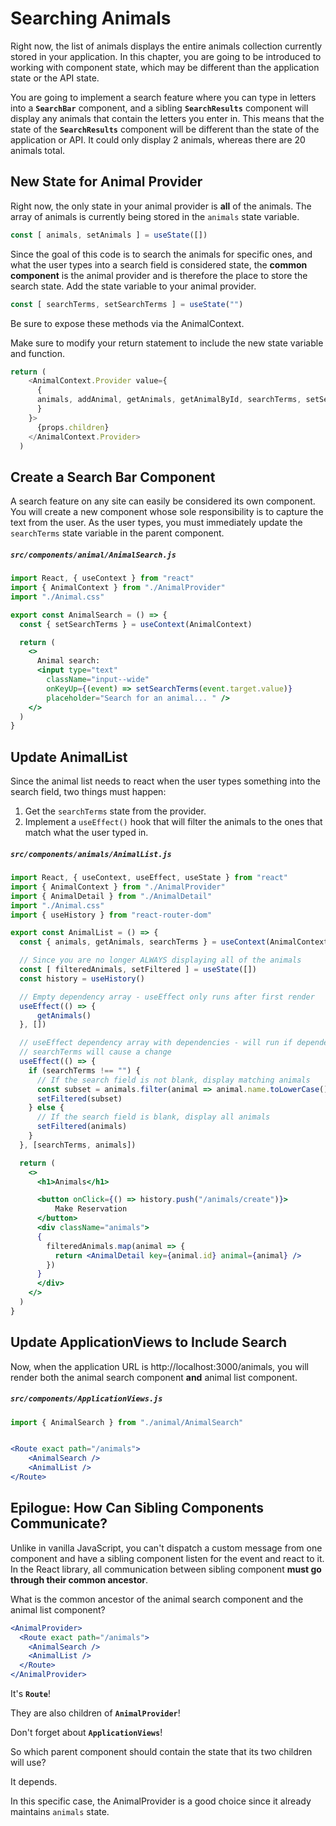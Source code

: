 # Searching Animals

Right now, the list of animals displays the entire animals collection currently stored in your application. In this chapter, you are going to be introduced to working with component state, which may be different than the application state or the API state.

You are going to implement a search feature where you can type in letters into a **`SearchBar`** component, and a sibling **`SearchResults`** component will display any animals that contain the letters you enter in. This means that the state of the **`SearchResults`** component will be different than the state of the application or API. It could only display 2 animals, whereas there are 20 animals total.

## New State for Animal Provider

Right now, the only state in your animal provider is **all** of the animals. The array of animals is currently being stored in the `animals` state variable.

```js
const [ animals, setAnimals ] = useState([])
```

Since the goal of this code is to search the animals for specific ones, and what the user types into a search field is considered state, the **common component** is the animal provider and is therefore the place to store the search state. Add the state variable to your animal provider.

```js
const [ searchTerms, setSearchTerms ] = useState("")
```
Be sure to expose these methods via the AnimalContext.

Make sure to modify your return statement to include the new state variable and function.

```js
return (
    <AnimalContext.Provider value={
      {
      animals, addAnimal, getAnimals, getAnimalById, searchTerms, setSearchTerms
      }
    }>
      {props.children}
    </AnimalContext.Provider>
  )
```

## Create a Search Bar Component

A search feature on any site can easily be considered its own component. You will create a new component whose sole responsibility is to capture the text from the user. As the user types, you must immediately update the `searchTerms` state variable in the parent component.

##### **`src/components/animal/AnimalSearch.js`**

```jsx
import React, { useContext } from "react"
import { AnimalContext } from "./AnimalProvider"
import "./Animal.css"

export const AnimalSearch = () => {
  const { setSearchTerms } = useContext(AnimalContext)

  return (
    <>
      Animal search:
      <input type="text"
        className="input--wide"
        onKeyUp={(event) => setSearchTerms(event.target.value)}
        placeholder="Search for an animal... " />
    </>
  )
}
```

## Update AnimalList

Since the animal list needs to react when the user types something into the search field, two things must happen:

1. Get the `searchTerms` state from the provider.
2. Implement a `useEffect()` hook that will filter the animals to the ones that match what the user typed in.

##### **`src/components/animals/AnimalList.js`**

```jsx
import React, { useContext, useEffect, useState } from "react"
import { AnimalContext } from "./AnimalProvider"
import { AnimalDetail } from "./AnimalDetail"
import "./Animal.css"
import { useHistory } from "react-router-dom"

export const AnimalList = () => {
  const { animals, getAnimals, searchTerms } = useContext(AnimalContext)

  // Since you are no longer ALWAYS displaying all of the animals
  const [ filteredAnimals, setFiltered ] = useState([])
  const history = useHistory()

  // Empty dependency array - useEffect only runs after first render
  useEffect(() => {
      getAnimals()
  }, [])

  // useEffect dependency array with dependencies - will run if dependency changes (state)
  // searchTerms will cause a change
  useEffect(() => {
    if (searchTerms !== "") {
      // If the search field is not blank, display matching animals
      const subset = animals.filter(animal => animal.name.toLowerCase().includes(searchTerms))
      setFiltered(subset)
    } else {
      // If the search field is blank, display all animals
      setFiltered(animals)
    }
  }, [searchTerms, animals])

  return (
    <>
      <h1>Animals</h1>

      <button onClick={() => history.push("/animals/create")}>
          Make Reservation
      </button>
      <div className="animals">
      {
        filteredAnimals.map(animal => {
          return <AnimalDetail key={animal.id} animal={animal} />
        })
      }
      </div>
    </>
  )
}
```

## Update ApplicationViews to Include Search

Now, when the application URL is http://localhost:3000/animals, you will render both the animal search component **and** animal list component.

##### **`src/components/ApplicationViews.js`**

```jsx
import { AnimalSearch } from "./animal/AnimalSearch"


<Route exact path="/animals">
    <AnimalSearch />
    <AnimalList />
</Route>
```

## Epilogue: How Can Sibling Components Communicate?

Unlike in vanilla JavaScript, you can't dispatch a custom message from one component and have a sibling component listen for the event and react to it. In the React library, all communication between sibling component **must go through their common ancestor**.

What is the common ancestor of the animal search component and the animal list component?

```jsx
<AnimalProvider>
  <Route exact path="/animals">
    <AnimalSearch />
    <AnimalList />
  </Route>
</AnimalProvider>
```

It's **`Route`**!

They are also children of **`AnimalProvider`**!

Don't forget about **`ApplicationViews`**!

So which parent component should contain the state that its two children will use?

It depends.

In this specific case, the AnimalProvider is a good choice since it already maintains `animals` state.
